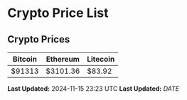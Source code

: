 # Crypto Price List

## Crypto Prices
| Bitcoin | Ethereum | Litecoin |
| ------- | -------- | -------- |
| $91313 | $3101.36 | $83.92 |
**Last Updated:** 2024-11-15 23:23 UTC
**Last Updated:** $DATE$
